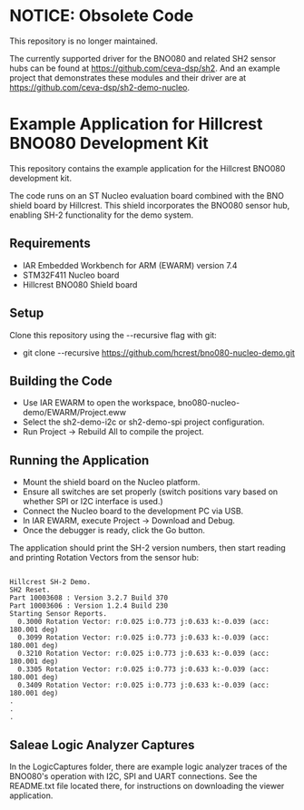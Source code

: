 # NOTICE: Obsolete Code

This repository is no longer maintained.

The currently supported driver for the BNO080 and related SH2 sensor
hubs can be found at https://github.com/ceva-dsp/sh2.  And an example
project that demonstrates these modules and their driver are at
https://github.com/ceva-dsp/sh2-demo-nucleo.

# Example Application for Hillcrest BNO080 Development Kit

This repository contains the example application for the Hillcrest
BNO080 development kit.

The code runs on an ST Nucleo evaluation board combined with the BNO
shield board by Hillcrest.  This shield incorporates the BNO080
sensor hub, enabling SH-2 functionality for the demo system.

## Requirements

* IAR Embedded Workbench for ARM (EWARM) version 7.4
* STM32F411 Nucleo board
* Hillcrest BNO080 Shield board

## Setup

Clone this repository using the --recursive flag with git:
  * git clone --recursive https://github.com/hcrest/bno080-nucleo-demo.git

## Building the Code
* Use IAR EWARM to open the workspace, bno080-nucleo-demo/EWARM/Project.eww
* Select the sh2-demo-i2c or sh2-demo-spi project configuration.
* Run Project -> Rebuild All to compile the project.

## Running the Application

* Mount the shield board on the Nucleo platform.
* Ensure all switches are set properly (switch positions vary
  based on whether SPI or I2C interface is used.)
* Connect the Nucleo board to the development PC via USB.
* In IAR EWARM, execute Project -> Download and Debug.
* Once the debugger is ready, click the Go button.

The application should print the SH-2 version numbers, then start
reading and printing Rotation Vectors from the sensor hub:

```

Hillcrest SH-2 Demo.
SH2 Reset.
Part 10003608 : Version 3.2.7 Build 370
Part 10003606 : Version 1.2.4 Build 230
Starting Sensor Reports.
  0.3000 Rotation Vector: r:0.025 i:0.773 j:0.633 k:-0.039 (acc: 180.001 deg)
  0.3099 Rotation Vector: r:0.025 i:0.773 j:0.633 k:-0.039 (acc: 180.001 deg)
  0.3210 Rotation Vector: r:0.025 i:0.773 j:0.633 k:-0.039 (acc: 180.001 deg)
  0.3305 Rotation Vector: r:0.025 i:0.773 j:0.633 k:-0.039 (acc: 180.001 deg)
  0.3409 Rotation Vector: r:0.025 i:0.773 j:0.633 k:-0.039 (acc: 180.001 deg)
.
.
.
```

## Saleae Logic Analyzer Captures

In the LogicCaptures folder, there are example logic analyzer traces of the
BNO080's operation with I2C, SPI and UART connections.  See the README.txt
file located there, for instructions on downloading the viewer application.
